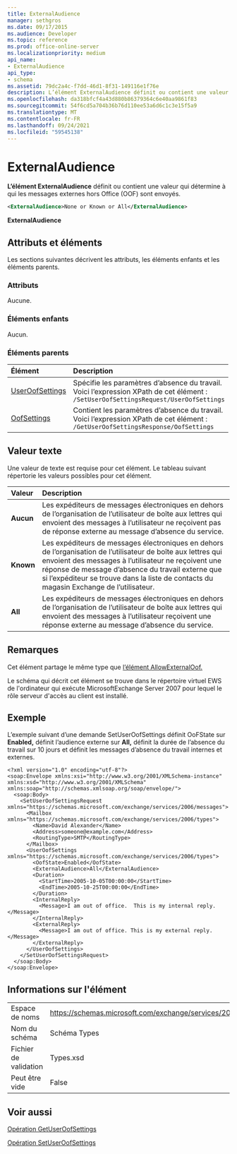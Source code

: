 ```yaml
---
title: ExternalAudience
manager: sethgros
ms.date: 09/17/2015
ms.audience: Developer
ms.topic: reference
ms.prod: office-online-server
ms.localizationpriority: medium
api_name:
- ExternalAudience
api_type:
- schema
ms.assetid: 79dc2a4c-f7dd-46d1-8f31-149116e1f76e
description: L’élément ExternalAudience définit ou contient une valeur qui détermine à qui les messages externes hors Office (OOF) sont envoyés.
ms.openlocfilehash: da318bfcf4a43d880b86379364c6e40aa9861f83
ms.sourcegitcommit: 54f6cd5a704b36b76d110ee53a6d6c1c3e15f5a9
ms.translationtype: MT
ms.contentlocale: fr-FR
ms.lasthandoff: 09/24/2021
ms.locfileid: "59545138"
---
```

# <a name="externalaudience"></a>ExternalAudience

**L’élément ExternalAudience** définit ou contient une valeur qui détermine à qui les messages externes hors Office (OOF) sont envoyés. 
  
```xml
<ExternalAudience>None or Known or All</ExternalAudience>
```

 **ExternalAudience**
## <a name="attributes-and-elements"></a>Attributs et éléments

Les sections suivantes décrivent les attributs, les éléments enfants et les éléments parents.
  
### <a name="attributes"></a>Attributs

Aucune.
  
### <a name="child-elements"></a>Éléments enfants

Aucun.
  
### <a name="parent-elements"></a>Éléments parents

|**Élément**|**Description**|
|:-----|:-----|
|[UserOofSettings](useroofsettings.md) <br/> |Spécifie les paramètres d’absence du travail.  <br/> Voici l’expression XPath de cet élément :  <br/>  `/SetUserOofSettingsRequest/UserOofSettings` <br/> |
|[OofSettings](oofsettings.md) <br/> |Contient les paramètres d’absence du travail.  <br/> Voici l’expression XPath de cet élément :  <br/>  `/GetUserOofSettingsResponse/OofSettings` <br/> |
   
## <a name="text-value"></a>Valeur texte

Une valeur de texte est requise pour cet élément. Le tableau suivant répertorie les valeurs possibles pour cet élément.
  
|**Valeur**|**Description**|
|:-----|:-----|
|**Aucun** <br/> |Les expéditeurs de messages électroniques en dehors de l’organisation de l’utilisateur de boîte aux lettres qui envoient des messages à l’utilisateur ne reçoivent pas de réponse externe au message d’absence du service.  <br/> |
|**Known** <br/> |Les expéditeurs de messages électroniques en dehors de l’organisation de l’utilisateur de boîte aux lettres qui envoient des messages à l’utilisateur ne reçoivent une réponse de message d’absence du travail externe que si l’expéditeur se trouve dans la liste de contacts du magasin Exchange de l’utilisateur.  <br/> |
|**All** <br/> |Les expéditeurs de messages électroniques en dehors de l’organisation de l’utilisateur de boîte aux lettres qui envoient des messages à l’utilisateur reçoivent une réponse externe au message d’absence du service.  <br/> |
   
## <a name="remarks"></a>Remarques

Cet élément partage le même type que [l’élément AllowExternalOof.](allowexternaloof.md) 
  
Le schéma qui décrit cet élément se trouve dans le répertoire virtuel EWS de l'ordinateur qui exécute MicrosoftExchange Server 2007 pour lequel le rôle serveur d'accès au client est installé.
  
## <a name="example"></a>Exemple

L’exemple suivant d’une demande SetUserOofSettings définit OoFState sur **Enabled,** définit l’audience externe sur **All,** définit la durée de l’absence du travail sur 10 jours et définit les messages d’absence du travail internes et externes.
  
```
<?xml version="1.0" encoding="utf-8"?>
<soap:Envelope xmlns:xsi="http://www.w3.org/2001/XMLSchema-instance" xmlns:xsd="http://www.w3.org/2001/XMLSchema" xmlns:soap="http://schemas.xmlsoap.org/soap/envelope/">
  <soap:Body>
    <SetUserOofSettingsRequest xmlns="https://schemas.microsoft.com/exchange/services/2006/messages">
      <Mailbox xmlns="https://schemas.microsoft.com/exchange/services/2006/types">
        <Name>David Alexander</Name>
        <Address>someone@example.com</Address>
        <RoutingType>SMTP</RoutingType>
      </Mailbox>
      <UserOofSettings xmlns="https://schemas.microsoft.com/exchange/services/2006/types">
        <OofState>Enabled</OofState>
        <ExternalAudience>All</ExternalAudience>
        <Duration>
          <StartTime>2005-10-05T00:00:00</StartTime>
          <EndTime>2005-10-25T00:00:00</EndTime>
        </Duration>
        <InternalReply>
          <Message>I am out of office.  This is my internal reply.</Message>
        </InternalReply>
        <ExternalReply>
          <Message>I am out of office. This is my external reply.</Message>
        </ExternalReply>
      </UserOofSettings>
    </SetUserOofSettingsRequest>
  </soap:Body>
</soap:Envelope>
```

## <a name="element-information"></a>Informations sur l'élément

|||
|:-----|:-----|
|Espace de noms  <br/> |https://schemas.microsoft.com/exchange/services/2006/types  <br/> |
|Nom du schéma  <br/> |Schéma Types  <br/> |
|Fichier de validation  <br/> |Types.xsd  <br/> |
|Peut être vide  <br/> |False  <br/> |
   
## <a name="see-also"></a>Voir aussi



[Opération GetUserOofSettings](getuseroofsettings-operation.md)
  
[Opération SetUserOofSettings](setuseroofsettings-operation.md)

